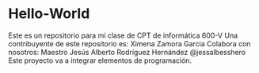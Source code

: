 # Hello-World
Este es un repositorio para mi clase de CPT de informática 600-V
Una contribuyente de este repositorio es: Ximena Zamora Garcia 
Colabora con nosotros:
Maestro Jesús Alberto Rodríguez Hernández
@jessalbesshero
Este proyecto va a integrar elementos de programación.
